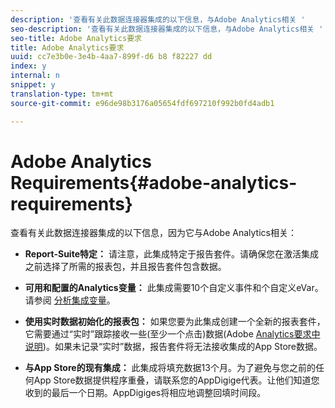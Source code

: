 ```yaml
---
description: '查看有关此数据连接器集成的以下信息，与Adobe Analytics相关 '
seo-description: '查看有关此数据连接器集成的以下信息，与Adobe Analytics相关 '
seo-title: Adobe Analytics要求
title: Adobe Analytics要求
uuid: cc7e3b0e-3e4b-4aa7-899f-d6 b8 f82227 dd
index: y
internal: n
snippet: y
translation-type: tm+mt
source-git-commit: e96de98b3176a05654fdf697210f992b0fd4adb1

---
```



# Adobe Analytics Requirements{#adobe-analytics-requirements}

查看有关此数据连接器集成的以下信息，因为它与Adobe Analytics相关：

* **Report-Suite特定：** 请注意，此集成特定于报告套件。请确保您在激活集成之前选择了所需的报表包，并且报告套件包含数据。
* **可用和配置的Analytics变量：** 此集成需要10个自定义事件和个自定义eVar。请参阅 [分析集成变量](../../appfigures-overview/appfigures-before-activation/appfigures-variables.md#concept-6c8a359719fd4794a42f5f6fb118f8b2)。

* **使用实时数据初始化的报表包：** 如果您要为此集成创建一个全新的报表套件，它需要通过“实时”跟踪接收一些(至少一个点击)数据(Adobe [Analytics要求中说明](../../appfigures-overview/appfigures-before-activation/appfigures-analytics-requirements.md#concept-3bf6a42b3b2f46cf84f929b91a1ad65c))。如果未记录“实时”数据，报告套件将无法接收集成的App Store数据。

* **与App Store的现有集成：** 此集成将填充数据13个月。为了避免与您之前的任何App Store数据提供程序重叠，请联系您的AppDigige代表。让他们知道您收到的最后一个日期。AppDigiges将相应地调整回填时间段。

